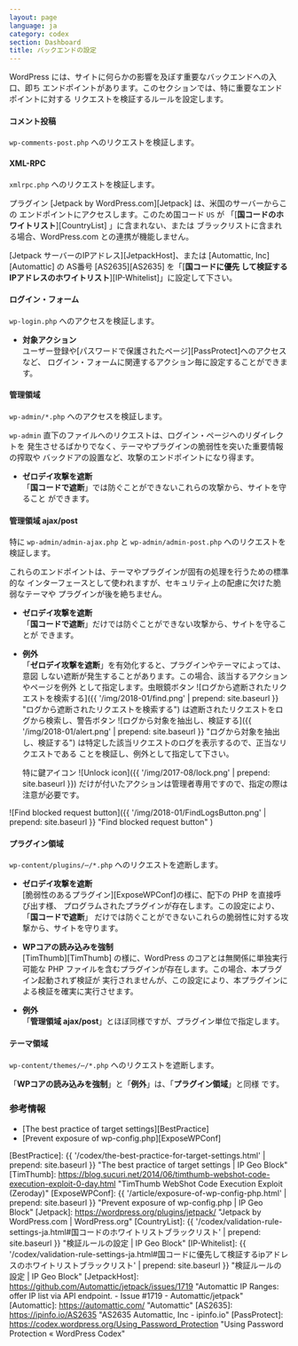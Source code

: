 ```yaml
---
layout: page
language: ja
category: codex
section: Dashboard
title: バックエンドの設定
---
```


WordPress には、サイトに何らかの影響を及ぼす重要なバックエンドへの入口、即ち
エンドポイントがあります。このセクションでは、特に重要なエンドポイントに対する
リクエストを検証するルールを設定します。

<!--more-->

#### コメント投稿 ####

`wp-comments-post.php` へのリクエストを検証します。

#### XML-RPC ####

`xmlrpc.php` へのリクエストを検証します。

プラグイン [Jetpack by WordPress.com][Jetpack] は、米国のサーバーからこの
エンドポイントにアクセスします。このため国コード `US` が
「[**国コードのホワイトリスト**][CountryList] 」に含まれない、または
ブラックリストに含まれる場合、WordPress.com との連携が機能しません。

[Jetpack サーバーのIPアドレス][JetpackHost]、または 
[Automattic, Inc][Automattic] の AS番号 [AS2635][AS2635] を「[**国コードに優先
して検証するIPアドレスのホワイトリスト**][IP-Whitelist]」に設定して下さい。

#### ログイン・フォーム ####

`wp-login.php` へのアクセスを検証します。

- **対象アクション**  
ユーザー登録や[パスワードで保護されたページ][PassProtect]へのアクセスなど、
ログイン・フォームに関連するアクション毎に設定することができます。

#### 管理領域 ####

`wp-admin/*.php` へのアクセスを検証します。

`wp-admin` 直下のファイルへのリクエストは、ログイン・ページへのリダイレクトを
発生させるばかりでなく、テーマやプラグインの脆弱性を突いた重要情報の搾取や
バックドアの設置など、攻撃のエンドポイントになり得ます。

- **ゼロデイ攻撃を遮断**  
「**国コードで遮断**」では防ぐことができないこれらの攻撃から、サイトを守ること
ができます。

#### 管理領域 ajax/post ####

特に `wp-admin/admin-ajax.php` と `wp-admin/admin-post.php` へのリクエストを
検証します。

これらのエンドポイントは、テーマやプラグインが固有の処理を行うための標準的な
インターフェースとして使われますが、セキュリティ上の配慮に欠けた脆弱なテーマや
プラグインが後を絶ちません。

- **ゼロデイ攻撃を遮断**  
  「**国コードで遮断**」だけでは防ぐことができない攻撃から、サイトを守ることが
  できます。

- **例外**  
「**ゼロデイ攻撃を遮断**」を有効化すると、プラグインやテーマによっては、意図
しない遮断が発生することがあります。この場合、該当するアクションやページを例外
として指定します。虫眼鏡ボタン <span class="emoji">
![ログから遮断されたリクエストを検索する]({{ '/img/2018-01/find.png' | prepend: site.baseurl }}
 "ログから遮断されたリクエストを検索する")
</span> は遮断されたリクエストをログから検索し、警告ボタン <span class="emoji">
![ログから対象を抽出し、検証する]({{ '/img/2018-01/alert.png' | prepend: site.baseurl }}
 "ログから対象を抽出し、検証する")
</span> は特定した該当リクエストのログを表示するので、正当なリクエストである
ことを検証し、例外として指定して下さい。  
  
  特に鍵アイコン <span class="emoji">
![Unlock icon]({{ '/img/2017-08/lock.png' | prepend: site.baseurl }})
</span> だけが付いたアクションは管理者専用ですので、指定の際は注意が必要です。

![Find blocked request button]({{ '/img/2018-01/FindLogsButton.png' | prepend: site.baseurl }}
 "Find blocked request button"
)

#### プラグイン領域 ####

`wp-content/plugins/⋯/*.php` へのリクエストを遮断します。

- **ゼロデイ攻撃を遮断**  
[脆弱性のあるプラグイン][ExposeWPConf]の様に、配下の PHP を直接呼び出す様、
プログラムされたプラグインが存在します。この設定により、「**国コードで遮断**」
だけでは防ぐことができないこれらの脆弱性に対する攻撃から、サイトを守ります。

- **WPコアの読み込みを強制**  
[TimThumb][TimThumb] の様に、WordPress のコアとは無関係に単独実行可能な PHP
ファイルを含むプラグインが存在します。この場合、本プラグイン起動されず検証が
実行されませんが、この設定により、本プラグインによる検証を確実に実行させます。

- **例外**  
「**管理領域 ajax/post**」とほぼ同様ですが、プラグイン単位で指定します。

#### テーマ領域 ####

`wp-content/themes/⋯/*.php` へのリクエストを遮断します。

「**WPコアの読み込みを強制**」と「**例外**」は、「**プラグイン領域**」と同様
です。

### 参考情報 ###

- [The best practice of target settings][BestPractice]
- [Prevent exposure of wp-config.php][ExposeWPConf]

[IP-Geo-Block]: https://wordpress.org/plugins/ip-geo-block/ "WordPress › IP Geo Block « WordPress Plugins"
[BestPractice]: {{ '/codex/the-best-practice-for-target-settings.html' | prepend: site.baseurl }} "The best practice of target settings | IP Geo Block"
[TimThumb]:     https://blog.sucuri.net/2014/06/timthumb-webshot-code-execution-exploit-0-day.html "TimThumb WebShot Code Execution Exploit (Zeroday)"
[ExposeWPConf]: {{ '/article/exposure-of-wp-config-php.html'           | prepend: site.baseurl }} "Prevent exposure of wp-config.php | IP Geo Block"
[Jetpack]:      https://wordpress.org/plugins/jetpack/ "Jetpack by WordPress.com &#124; WordPress.org"
[CountryList]:  {{ '/codex/validation-rule-settings-ja.html#国コードのホワイトリストブラックリスト' | prepend: site.baseurl }} "検証ルールの設定 | IP Geo Block"
[IP-Whitelist]: {{ '/codex/validation-rule-settings-ja.html#国コードに優先して検証するipアドレスのホワイトリストブラックリスト' | prepend: site.baseurl }} "検証ルールの設定 | IP Geo Block"
[JetpackHost]:  https://github.com/Automattic/jetpack/issues/1719 "Automattic IP Ranges: offer IP list via API endpoint. - Issue #1719 - Automattic/jetpack"
[Automattic]:   https://automattic.com/ "Automattic"
[AS2635]:       https://ipinfo.io/AS2635 "AS2635 Automattic, Inc - ipinfo.io"
[PassProtect]:  https://codex.wordpress.org/Using_Password_Protection "Using Password Protection &laquo; WordPress Codex"
